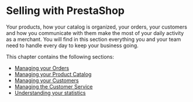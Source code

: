 # Selling with PrestaShop

Your products, how your catalog is organized, your orders, your customers and how you communicate with them make the most of your daily activity as a merchant. You will find in this section everything you and your team need to handle every day to keep your business going. 

This chapter contains the following sections:

* [Managing your Orders](managing-orders/)
* [Managing your Product Catalog](managing-product-catalog/)
* [Managing your Customers](managing-customers/)
* [Managing the Customer Service](managing-the-customer-service/)
* [Understanding your statistics](understanding-your-statistics.md)

